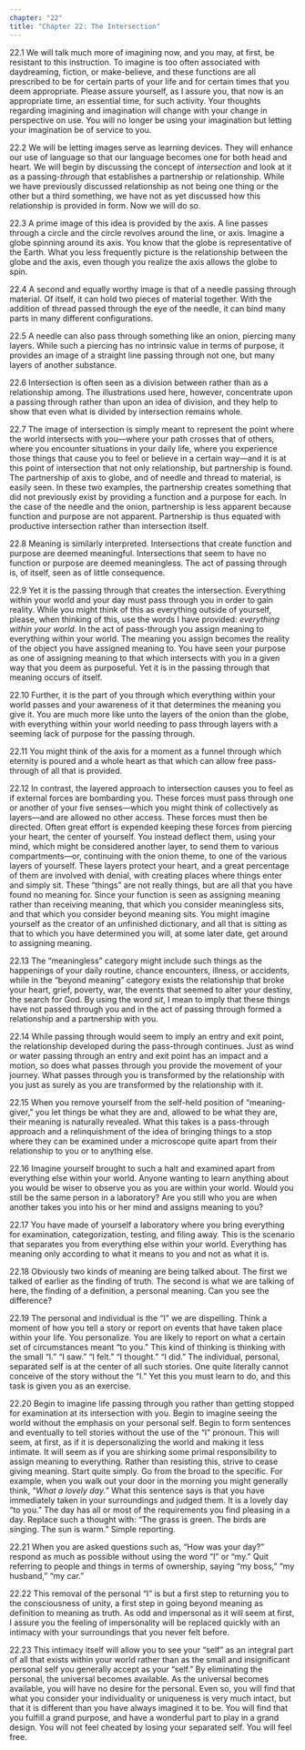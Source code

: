```yaml
---
chapter: "22"
title: "Chapter 22: The Intersection"
---
```


22.1 We will talk much more of imagining now, and you may, at first, be
resistant to this instruction. To imagine is too often associated with
daydreaming, fiction, or make-believe, and these functions are all
prescribed to be for certain parts of your life and for certain times
that you deem appropriate. Please assure yourself, as I assure you, that
now is an appropriate time, an essential time, for such activity. Your
thoughts regarding imagining and imagination will change with your
change in perspective on use. You will no longer be using your
imagination but letting your imagination be of service to you. 

22.2 We will be letting images serve as learning devices. They will
enhance our use of language so that our language becomes one for both
head and heart. We will begin by discussing the concept of *intersection*
and look at it as a passing-*through* that establishes a partnership or
relationship. While we have previously discussed relationship as not
being one thing or the other but a third something, we have not as yet
discussed how this relationship is provided in form. Now we will do so.

22.3 A prime image of this idea is provided by the axis. A line passes
through a circle and the circle revolves around the line, or axis.
Imagine a globe spinning around its axis. You know that the globe is
representative of the Earth. What you less frequently picture is the
relationship between the globe and the axis, even though you realize the
axis allows the globe to spin. 

22.4 A second and equally worthy image is that of a needle passing
through material. Of itself, it can hold two pieces of material
together. With the addition of thread passed through the eye of the
needle, it can bind many parts in many different configurations. 

22.5 A needle can also pass through something like an onion, piercing
many layers. While such a piercing has no intrinsic value in terms of
purpose, it provides an image of a straight line passing through not
one, but many layers of another substance.

22.6 Intersection is often seen as a division between rather than as a
relationship among. The illustrations used here, however, concentrate
upon a passing through rather than upon an idea of division, and they
help to show that even what is divided by intersection remains whole.

22.7 The image of intersection is simply meant to represent the point
where the world intersects with you—where your path crosses that of
others, where you encounter situations in your daily life, where you
experience those things that cause you to feel or believe in a certain
way—and it is at this point of intersection that not only relationship,
but partnership is found. The partnership of axis to globe, and of
needle and thread to material, is easily seen. In these two examples,
the partnership creates something that did not previously exist by
providing a function and a purpose for each. In the case of the needle
and the onion, partnership is less apparent because function and purpose
are not apparent. Partnership is thus equated with productive
intersection rather than intersection itself.  

22.8 Meaning is similarly interpreted. Intersections that create
function and purpose are deemed meaningful. Intersections that seem to
have no function or purpose are deemed meaningless. The act of passing
through is, of itself, seen as of little consequence. 

22.9 Yet it is the passing through that creates the intersection.
Everything within your world and your day must pass through you in order
to gain reality. While you might think of this as everything outside of
yourself, please, when thinking of this, use the words I have provided:
*everything within your world*. In the act of pass-through you assign
meaning to everything within your world. The meaning you assign becomes
the reality of the object you have assigned meaning to. You have seen
your purpose as one of assigning meaning to that which intersects with
you in a given way that you deem as purposeful. Yet it is in the passing
through that meaning occurs of itself. 

22.10 Further, it is the part of you through which everything within
your world passes and your awareness of it that determines the meaning
you give it. You are much more like unto the layers of the onion than
the globe, with everything within your world needing to pass through
layers with a seeming lack of purpose for the passing through.

22.11 You might think of the axis for a moment as a funnel through which
eternity is poured and a whole heart as that which can allow free
pass-through of all that is provided. 

22.12 In contrast, the layered approach to intersection causes you to
feel as if external forces are bombarding you. These forces must pass
through one or another of your five senses—which you might think of
collectively as layers—and are allowed no other access. These forces
must then be directed. Often great effort is expended keeping these
forces from piercing your heart, the center of yourself. You instead
deflect them, using your mind, which might be considered another layer,
to send them to various compartments—or, continuing with the onion
theme, to one of the various layers of yourself. These layers protect
your heart, and a great percentage of them are involved with denial,
with creating places where things enter and simply sit. These “things”
are not really things, but are all that you have found no meaning for.
Since your function is seen as assigning meaning rather than receiving
meaning, that which you consider meaningless sits, and that which you
consider beyond meaning sits. You might imagine yourself as the creator
of an unfinished dictionary, and all that is sitting as that to which
you have determined you will, at some later date, get around to
assigning meaning. 

22.13 The “meaningless” category might include such things as the
happenings of your daily routine, chance encounters, illness, or
accidents, while in the “beyond meaning” category exists the
relationship that broke your heart, grief, poverty, war, the events that
seemed to alter your destiny, the search for God. By using the word *sit*,
I mean to imply that these things have not passed through you and in the
act of passing through formed a relationship and a partnership with you. 

22.14 While passing through would seem to imply an entry and exit point,
the relationship developed during the pass-through continues. Just as
wind or water passing through an entry and exit point has an impact and
a motion, so does what passes through you provide the movement of your
journey. What passes through you is transformed by the relationship with
you just as surely as you are transformed by the relationship with it.

22.15 When you remove yourself from the self-held position of
“meaning-giver,” you let things be what they are and, allowed to be what
they are, their meaning is naturally revealed. What this takes is a
pass-through approach and a relinquishment of the idea of bringing
things to a stop where they can be examined under a microscope quite
apart from their relationship to you or to anything else. 

22.16 Imagine yourself brought to such a halt and examined apart from
everything else within your world. Anyone wanting to learn anything
about you would be wiser to observe you as you are within your world.
Would you still be the same person in a laboratory? Are you still who
you are when another takes you into his or her mind and assigns meaning
to you? 

22.17 You have made of yourself a laboratory where you bring everything
for examination, categorization, testing, and filing away. This is the
scenario that separates you from everything else within your world.
Everything has meaning only according to what it means to you and not as
what it is. 

22.18 Obviously two kinds of meaning are being talked about.  The first
we talked of earlier as the finding of truth. The second is what we are
talking of here, the finding of a definition, a personal meaning. Can
you see the difference? 

22.19 The personal and individual is the “I” we are dispelling. Think a
moment of how you tell a story or report on events that have taken place
within your life. You personalize. You are likely to report on what a
certain set of circumstances meant “to you.” This kind of thinking is
thinking with the small “I.” “I saw.” “I felt.” “I thought.” “I did.”
The individual, personal, separated self is at the center of all such
stories. One quite literally cannot conceive of the story without the
“I.” Yet this you must learn to do, and this task is given you as an
exercise. 

22.20 Begin to imagine life passing through you rather than getting
stopped for examination at its intersection with you. Begin to imagine
seeing the world without the emphasis on your personal self. Begin to
form sentences and eventually to tell stories without the use of the “I”
pronoun. This will seem, at first, as if it is depersonalizing the world
and making it less intimate. It will seem as if you are shirking some
primal responsibility to assign meaning to everything. Rather than
resisting this, strive to cease giving meaning. Start quite simply. Go
from the broad to the specific. For example, when you walk out your door
in the morning you might generally think, “*What a lovely day.*” What this
sentence says is that you have immediately taken in your surroundings
and judged them. It is a lovely day “to you.” The day has all or most of
the requirements you find pleasing in a day. Replace such a thought
with: “The grass is green. The birds are singing. The sun is warm.”
Simple reporting. 

22.21 When you are asked questions such as, “How was your day?” respond
as much as possible without using the word “I” or “my.” Quit referring
to people and things in terms of ownership, saying “my boss,” “my
husband,” “my car.” 

22.22 This removal of the personal “I” is but a first step to returning
you to the consciousness of unity, a first step in going beyond meaning
as definition to meaning as truth. As odd and impersonal as it will seem
at first, I assure you the feeling of impersonality will be replaced
quickly with an intimacy with your surroundings that you never felt
before. 

22.23 This intimacy itself will allow you to see your “self” as an
integral part of all that exists within your world rather than as the
small and insignificant personal self you generally accept as your
“self.” By eliminating the personal, the universal becomes available. As
the universal becomes available, you will have no desire for the
personal. Even so, you will find that what you consider your
individuality or uniqueness is very much intact, but that it is
different than you have always imagined it to be. You will find that you
fulfill a grand purpose, and have a wonderful part to play in a grand
design. You will not feel cheated by losing your separated self. You
will feel free.

